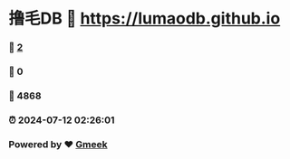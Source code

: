 # 撸毛DB :link: https://lumaodb.github.io 
### :page_facing_up: [2](https://lumaodb.github.io/tag.html) 
### :speech_balloon: 0 
### :hibiscus: 4868 
### :alarm_clock: 2024-07-12 02:26:01 
### Powered by :heart: [Gmeek](https://github.com/Meekdai/Gmeek)

